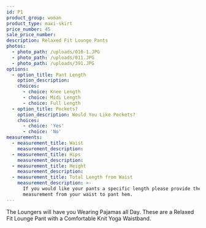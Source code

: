 ```yaml
---
id: P1
product_group: woman
product_type: maxi-skirt
price_number: 45
sale_price_number:
description: Relaxed Fit Lounge Pants
photos:
  - photo_path: /uploads/010-1.JPG
  - photo_path: /uploads/011.JPG
  - photo_path: /uploads/391.JPG
options:
  - option_title: Pant Length
    option_description:
    choices:
      - choice: Knee Length
      - choice: Midi Length
      - choice: Full Length
  - option_title: Pockets?
    option_description: Would You Like Pockets?
    choices:
      - choice: 'Yes'
      - choice: 'No'
measurements:
  - measurement_title: Waist
    measurement_description:
  - measurement_title: Hips
    measurement_description:
  - measurement_title: Height
    measurement_description:
  - measurement_title: Total Length from Waist
    measurement_description: >-
      If you would like your pants a specific length please provide the
      measurement from your waist to pant hem.
---
```


The Loungers will have you Wearing Pajamas all Day. These are a Relaxed Fit Lounge Pant with a Comfortable Knit Yoga Waistband.